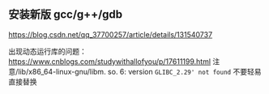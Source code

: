 ## 安装新版 gcc/g++/gdb
https://blog.csdn.net/qq_37700257/article/details/131540737

出现动态运行库的问题： https://www.cnblogs.com/studywithallofyou/p/17611199.html
注意/lib/x86_64-linux-gnu/libm. so. 6: version `GLIBC_2.29' not found` 不要轻易直接替换